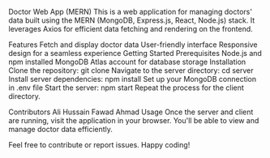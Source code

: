 Doctor Web App (MERN)
This is a web application for managing doctors' data built using the MERN (MongoDB, Express.js, React, Node.js) stack. It leverages Axios for efficient data fetching and rendering on the frontend.

Features
Fetch and display doctor data
User-friendly interface
Responsive design for a seamless experience
Getting Started
Prerequisites
Node.js and npm installed
MongoDB Atlas account for database storage
Installation
Clone the repository: git clone <repository-url>
Navigate to the server directory: cd server
Install server dependencies: npm install
Set up your MongoDB connection in .env file
Start the server: npm start
Repeat the process for the client directory.

Contributors
Ali Hussain
Fawad Ahmad
Usage
Once the server and client are running, visit the application in your browser. You'll be able to view and manage doctor data efficiently.

Feel free to contribute or report issues. Happy coding!
